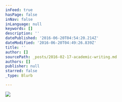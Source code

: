 ```yaml
---
inFeed: true
hasPage: false
inNav: false
inLanguage: null
keywords: []
description: ''
datePublished: '2016-06-20T04:54:20.214Z'
dateModified: '2016-06-20T04:49:26.839Z'
title: ''
author: []
sourcePath: _posts/2016-02-17-academic-writing.md
authors: []
publisher: null
starred: false
_type: Blurb

---
```

![](https://the-grid-user-content.s3-us-west-2.amazonaws.com/1b8e9819-bce2-40eb-900a-421afae776e1.jpg)